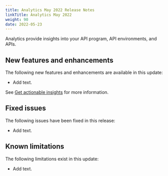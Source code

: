 ```yaml
---
title: Analytics May 2022 Release Notes
linkTitle: Analytics May 2022
weight: 90
date: 2022-05-23
---
```


Analytics provide insights into your API program, API environments, and APIs.

## New features and enhancements

The following new features and enhancements are available in this update:

* Add text.

See [Get actionable insights](/docs/get_actionable_insights) for more information.

## Fixed issues

The following issues have been fixed in this release:

* Add text.

## Known limitations

The following limitations exist in this update:

* Add text.
